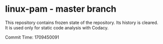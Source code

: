 # linux-pam - master branch

This repository contains frozen state of the repository.
Its history is cleared. It is used only for static code
analysis with Codacy.

Commit Time: 1709450091